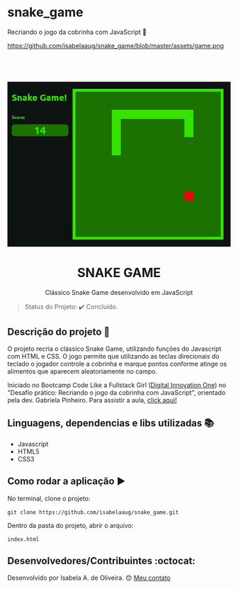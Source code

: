 # snake_game
Recriando o jogo da cobrinha com JavaScript :snake:

https://github.com/isabelaaug/snake_game/blob/master/assets/game.png

<h1 align="center">
<br>
  <img src="https://github.com/isabelaaug/snake_game/blob/master/assets/game.png" alt="snake">
<br>
<br>
SNAKE GAME
</h1>
<p align="center">Clássico Snake Game desenvolvido em JavaScript</p>

> Status do Projeto: :heavy_check_mark: Concluído.

## Descrição do projeto :page_facing_up:

O projeto recria o clássico Snake Game, utilizando funções do Javascript com HTML e CSS. O jogo permite que utilizando as teclas direcionais do teclado o jogador controle a cobrinha e marque pontos conforme atinge os alimentos que aparecem aleatoriamente no campo.

Iniciado no Bootcamp Code Like a Fullstack Girl ([Digital Innovation One](https://digitalinnovation.one/)) no "Desafio prático: Recriando o jogo da cobrinha com JavaScript", orientado pela dev. Gabriela Pinheiro. Para assistir a aula, [click aqui!](https://www.youtube.com/watch?v=EaH1RivVGQc)

## Linguagens, dependencias e libs utilizadas :books:

- Javascript
- HTML5
- CSS3

## Como rodar a aplicação :arrow_forward:

No terminal, clone o projeto: 

```
git clone https://github.com/isabelaaug/snake_game.git
```
Dentro da pasta do projeto, abrir o arquivo:

```
index.html
```

## Desenvolvedores/Contribuintes :octocat:
Desenvolvido por Isabela A. de Oliveira. :blush: [Meu contato](https://www.linkedin.com/in/isabela-augusta-de-oliveira-8a50a8194/)
